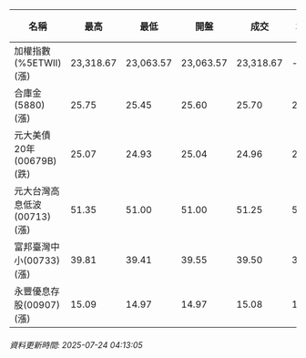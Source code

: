 | 名稱 | 最高 | 最低 | 開盤 | 成交 | 均價 | 成交金額(億) | 昨收 | 漲跌幅 | 漲跌 | 總量 | 昨量 | 振幅 |
| -------- | -------- | -------- | -------- |-------- | -------- | -------- |-------- |-------- |-------- | -------- | -------- |-------- |
|加權指數(%5ETWII) (漲)|23,318.67|23,063.57|23,063.57|23,318.67|-|3,528.90|22,987.92|1.44%|330.75|6,136,536|0|1.11%|
|合庫金(5880) (漲)|25.75|25.45|25.60|25.70|25.64|2.08|25.45|0.98%|0.25|8,099|6,863|1.18%|
|元大美債20年(00679B) (跌)|25.07|24.93|25.04|24.96|25.00|7.25|25.00|0.16%|0.04|29,001|32,253|0.56%|
|元大台灣高息低波(00713) (漲)|51.35|51.00|51.00|51.25|51.25|3.52|50.85|0.79%|0.40|6,877|9,400|0.69%|
|富邦臺灣中小(00733) (漲)|39.81|39.41|39.55|39.50|39.67|0.285|39.11|1.00%|0.39|717|713|1.02%|
|永豐優息存股(00907) (漲)|15.09|14.97|14.97|15.08|15.05|0.370|14.90|1.21%|0.18|2,455|2,061|0.81%|
###### 資料更新時間: 2025-07-24 04:13:05